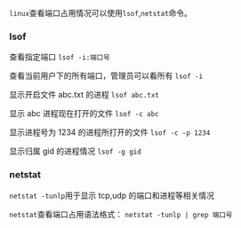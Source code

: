 `linux`查看端口占用情况可以使用`lsof`,`netstat`命令。

### lsof

查看指定端口
`lsof -i:端口号`

查看当前用户下的所有端口，管理员可以看所有
`lsof -i`

显示开启文件 abc.txt 的进程
`lsof abc.txt`

显示 abc 进程现在打开的文件
`lsof -c abc`

显示进程号为 1234 的进程所打开的文件
`lsof -c -p 1234`

显示归属 gid 的进程情况
`lsof -g gid`

### netstat

`netstat -tunlp`用于显示 tcp,udp 的端口和进程等相关情况

`netstat`查看端口占用语法格式：
`netstat -tunlp | grep 端口号`